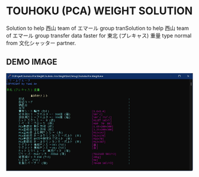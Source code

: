 # TOUHOKU (PCA) WEIGHT SOLUTION
 Solution to help 西山 team of エマール group tranSolution to help 西山 team of エマール group transfer data faster for 東北 (プレキャス) 重量 type normal from 文化シャッター partner.

## DEMO IMAGE
<p align="center">
<img src="https://raw.githubusercontent.com/Tynab/Touhoku-Pca-Weight/main/pic/0.jpg"></img>
</p>